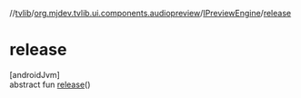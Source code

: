 //[tvlib](../../../index.md)/[org.mjdev.tvlib.ui.components.audiopreview](../index.md)/[IPreviewEngine](index.md)/[release](release.md)

# release

[androidJvm]\
abstract fun [release](release.md)()
